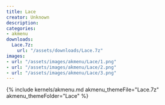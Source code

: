 ```yaml
---
title: Lace
creator: Unknown
description: 
categories:
- akmenu
downloads:
  Lace.7z:
    url: "/assets/downloads/Lace.7z"
images:
- url: "/assets/images/akmenu/Lace/1.png"
- url: "/assets/images/akmenu/Lace/2.png"
- url: "/assets/images/akmenu/Lace/3.png"
---
```


{% include kernels/akmenu.md akmenu_themeFile="Lace.7z" akmenu_themeFolder="Lace" %}

